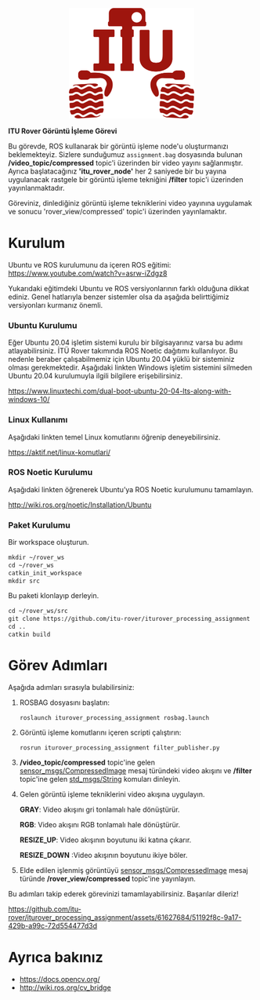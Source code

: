 <div align="center">
<img src="media/iturover.png" width="256" height="225" />
</div>

**ITU Rover Görüntü İşleme Görevi**

Bu görevde, ROS kullanarak bir görüntü işleme node'u oluşturmanızı beklemekteyiz. Sizlere sunduğumuz `assignment.bag` dosyasında bulunan **/video_topic/compressed** topic'i üzerinden bir video yayını sağlanmıştır. Ayrıca başlatacağınız **'itu_rover_node'** her 2 saniyede bir bu yayına uygulanacak rastgele bir görüntü işleme tekniğini **/filter** topic'i üzerinden yayınlanmaktadır.

Göreviniz, dinlediğiniz görüntü işleme tekniklerini video yayınına uygulamak ve sonucu 'rover_view/compressed' topic'i üzerinden yayınlamaktır.
# Kurulum

Ubuntu ve ROS kurulumunu da içeren ROS eğitimi: https://www.youtube.com/watch?v=asrw-iZdgz8

Yukarıdaki eğitimdeki Ubuntu ve ROS versiyonlarının farklı olduğuna dikkat ediniz.
Genel hatlarıyla benzer sistemler olsa da aşağıda belirttiğimiz versiyonları kurmanız
önemli.

### Ubuntu Kurulumu
Eğer Ubuntu 20.04 işletim sistemi kurulu bir bilgisayarınız varsa bu adımı atlayabilirsiniz.
İTÜ Rover takımında ROS Noetic dağıtımı kullanılıyor. Bu nedenle beraber çalışabilmemiz için
Ubuntu 20.04 yüklü bir sisteminiz olması gerekmektedir. Aşağıdaki linkten Windows işletim sistemini
silmeden Ubuntu 20.04 kurulumuyla ilgili bilgilere erişebilirsiniz.

https://www.linuxtechi.com/dual-boot-ubuntu-20-04-lts-along-with-windows-10/

### Linux Kullanımı

Aşağıdaki linkten temel Linux komutlarını öğrenip deneyebilirsiniz.

https://aktif.net/linux-komutlari/

### ROS Noetic Kurulumu
Aşağıdaki linkten öğrenerek Ubuntu’ya ROS Noetic kurulumunu tamamlayın.

http://wiki.ros.org/noetic/Installation/Ubuntu

### Paket Kurulumu

Bir workspace oluşturun.

```
mkdir ~/rover_ws
cd ~/rover_ws
catkin_init_workspace
mkdir src
```

Bu paketi klonlayıp derleyin.

```
cd ~/rover_ws/src
git clone https://github.com/itu-rover/iturover_processing_assignment
cd ..
catkin build
```

# Görev Adımları
Aşağıda adımları sırasıyla bulabilirsiniz:

1. ROSBAG dosyasını başlatın:
   ```
   roslaunch iturover_processing_assignment rosbag.launch 
   ```

2. Görüntü işleme komutlarını içeren scripti çalıştırın:
   ```
   rosrun iturover_processing_assignment filter_publisher.py
   ```

3. **/video_topic/compressed** topic'ine gelen [sensor_msgs/CompressedImage](http://docs.ros.org/en/noetic/api/sensor_msgs/html/msg/CompressedImage.html)  mesaj türündeki video akışını ve **/filter** topic'ine gelen [std_msgs/String](http://docs.ros.org/en/noetic/api/std_msgs/html/msg/String.html) komuları dinleyin.

4. Gelen görüntü işleme tekniklerini video akışına uygulayın.

   **GRAY**: Video akışını gri tonlamalı hale dönüştürür.
   
   **RGB**: Video akışını RGB tonlamalı hale dönüştürür.
   
   **RESIZE_UP**: Video akışının boyutunu iki katına çıkarır.
   
   **RESIZE_DOWN** :Video akışının boyutunu ikiye böler.
   
6. Elde edilen işlenmiş görüntüyü [sensor_msgs/CompressedImage](http://docs.ros.org/en/noetic/api/sensor_msgs/html/msg/CompressedImage.html) mesaj türünde **/rover_view/compressed** topic'ine yayınlayın.

Bu adımları takip ederek görevinizi tamamlayabilirsiniz. Başarılar dileriz!

https://github.com/itu-rover/iturover_processing_assignment/assets/61627684/51192f8c-9a17-429b-a99c-72d554477d3d

# Ayrıca bakınız
* https://docs.opencv.org/
* http://wiki.ros.org/cv_bridge
